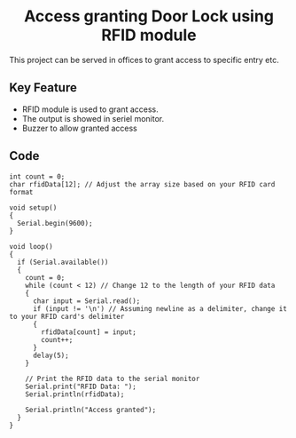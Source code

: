 <h1 align="center">Access granting Door Lock using RFID module</h1>

This project can be served in offices to grant access to specific entry etc. 

## Key Feature
- RFID module is used to grant access.
- The output is showed in seriel monitor.
- Buzzer to allow granted access

## Code

```
int count = 0;
char rfidData[12]; // Adjust the array size based on your RFID card format

void setup()
{
  Serial.begin(9600);
}

void loop()
{
  if (Serial.available())
  {
    count = 0;
    while (count < 12) // Change 12 to the length of your RFID data
    {
      char input = Serial.read();
      if (input != '\n') // Assuming newline as a delimiter, change it to your RFID card's delimiter
      {
        rfidData[count] = input;
        count++;
      }
      delay(5);
    }

    // Print the RFID data to the serial monitor
    Serial.print("RFID Data: ");
    Serial.println(rfidData);

    Serial.println("Access granted");
  }
}
```
